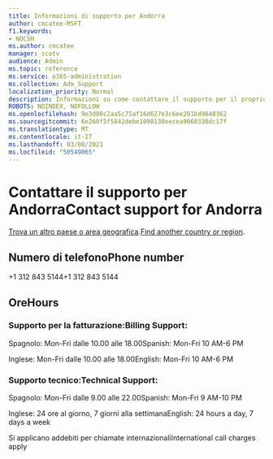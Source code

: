 ```yaml
---
title: Informazioni di supporto per Andorra
author: cmcatee-MSFT
f1.keywords:
- NOCSH
ms.author: cmcatee
manager: scotv
audience: Admin
ms.topic: reference
ms.service: o365-administration
ms.collection: Adm_Support
localization_priority: Normal
description: Informazioni su come contattare il supporto per il proprio paese o area geografica.
ROBOTS: NOINDEX, NOFOLLOW
ms.openlocfilehash: 9e3d00c2aa5c75af16d627e3c6ee201bd9848362
ms.sourcegitcommit: 6e260f5f5842debe1098138eecea9068330dc17f
ms.translationtype: MT
ms.contentlocale: it-IT
ms.lasthandoff: 03/08/2021
ms.locfileid: "50549065"
---
```

# <a name="contact-support-for-andorra"></a><span data-ttu-id="08bda-103">Contattare il supporto per Andorra</span><span class="sxs-lookup"><span data-stu-id="08bda-103">Contact support for Andorra</span></span>

<span data-ttu-id="08bda-104">[Trova un altro paese o area geografica](../contact-support-for-business-products.md).</span><span class="sxs-lookup"><span data-stu-id="08bda-104">[Find another country or region](../contact-support-for-business-products.md).</span></span>

## <a name="phone-number"></a><span data-ttu-id="08bda-105">Numero di telefono</span><span class="sxs-lookup"><span data-stu-id="08bda-105">Phone number</span></span>
<span data-ttu-id="08bda-106">+1 312 843 5144</span><span class="sxs-lookup"><span data-stu-id="08bda-106">+1 312 843 5144</span></span>

## <a name="hours"></a><span data-ttu-id="08bda-107">Ore</span><span class="sxs-lookup"><span data-stu-id="08bda-107">Hours</span></span>
### <a name="billing-support"></a><span data-ttu-id="08bda-108">Supporto per la fatturazione:</span><span class="sxs-lookup"><span data-stu-id="08bda-108">Billing Support:</span></span>

<span data-ttu-id="08bda-109">Spagnolo: Mon-Fri dalle 10.00 alle 18.00</span><span class="sxs-lookup"><span data-stu-id="08bda-109">Spanish: Mon-Fri 10 AM-6 PM</span></span>

<span data-ttu-id="08bda-110">Inglese: Mon-Fri dalle 10.00 alle 18.00</span><span class="sxs-lookup"><span data-stu-id="08bda-110">English: Mon-Fri 10 AM-6 PM</span></span>

### <a name="technical-support"></a><span data-ttu-id="08bda-111">Supporto tecnico:</span><span class="sxs-lookup"><span data-stu-id="08bda-111">Technical Support:</span></span>

<span data-ttu-id="08bda-112">Spagnolo: Mon-Fri dalle 9.00 alle 22.00</span><span class="sxs-lookup"><span data-stu-id="08bda-112">Spanish: Mon-Fri 9 AM-10 PM</span></span>

<span data-ttu-id="08bda-113">Inglese: 24 ore al giorno, 7 giorni alla settimana</span><span class="sxs-lookup"><span data-stu-id="08bda-113">English: 24 hours a day, 7 days a week</span></span>

<span data-ttu-id="08bda-114">Si applicano addebiti per chiamate internazionali</span><span class="sxs-lookup"><span data-stu-id="08bda-114">International call charges apply</span></span>
